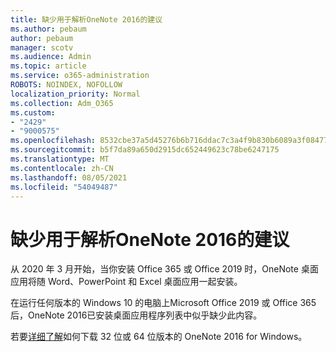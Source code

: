 ```yaml
---
title: 缺少用于解析OneNote 2016的建议
ms.author: pebaum
author: pebaum
manager: scotv
ms.audience: Admin
ms.topic: article
ms.service: o365-administration
ROBOTS: NOINDEX, NOFOLLOW
localization_priority: Normal
ms.collection: Adm_O365
ms.custom:
- "2429"
- "9000575"
ms.openlocfilehash: 8532cbe37a5d45276b6b716ddac7c3a4f9b830b6089a3f08477150e449a0c92f
ms.sourcegitcommit: b5f7da89a650d2915dc652449623c78be6247175
ms.translationtype: MT
ms.contentlocale: zh-CN
ms.lasthandoff: 08/05/2021
ms.locfileid: "54049487"
---
```

# <a name="suggestions-for-resolving-onenote-2016-is-missing"></a>缺少用于解析OneNote 2016的建议

从 2020 年 3 月开始，当你安装 Office 365 或 Office 2019 时，OneNote 桌面应用将随 Word、PowerPoint 和 Excel 桌面应用一起安装。

在运行任何版本的 Windows 10 的电脑上Microsoft Office 2019 或 Office 365 后，OneNote 2016已安装桌面应用程序列表中似乎缺少此内容。

若要[详细了解](https://support.office.com/article/OneNote-2016-is-missing-after-installing-Office-2019-or-Office-365-1844ba87-7248-4bd8-a735-66a52f98e6e5)如何下载 32 位或 64 位版本的 OneNote 2016 for Windows。
